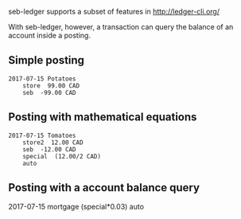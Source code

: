 
seb-ledger supports a subset of features in http://ledger-cli.org/

With seb-ledger, however, a transaction can query the balance of an account inside a posting.


Simple posting
--------------

```
2017-07-15 Potatoes
    store  99.00 CAD
    seb  -99.00 CAD
```

    
Posting with mathematical equations
-----------------------------------

```
2017-07-15 Tomatoes
    store2  12.00 CAD
    seb  -12.00 CAD
    special  (12.00/2 CAD)
    auto
```

Posting with a account balance query
------------------------------------
2017-07-15
    mortgage  (special*0.03)
    auto

